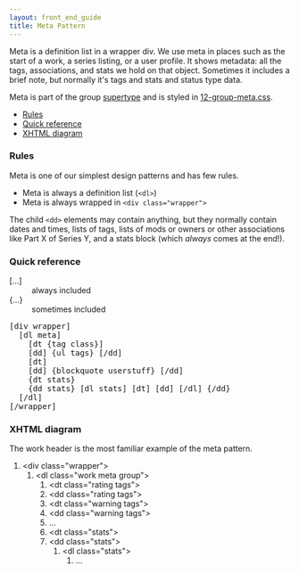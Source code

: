 ```yaml
---
layout: front_end_guide
title: Meta Pattern
---
```


Meta is a definition list in a wrapper div. We use meta in places such as the start of a work, a series listing, or a user profile. It shows metadata: all the tags, associations, and stats we hold on that object. Sometimes it includes a brief note, but normally it's tags and stats and status type data.

Meta is part of the group [supertype](supertype) and is styled in [12-group-meta.css](https://github.com/otwcode/otwarchive/blob/master/public/stylesheets/site/2.0/12-group-meta.css).

* [Rules](#rules)
* [Quick reference](#quick-reference)
* [XHTML diagram](#xhtml-diagram)

<h3 id="rules">Rules</h3>

Meta is one of our simplest design patterns and has few rules.

* Meta is always a definition list (`<dl>`)
* Meta is always wrapped in `<div class="wrapper">`

The child `<dd>` elements may contain anything, but they normally contain dates and times, lists of tags, lists of mods or owners or other associations like Part X of Series Y, and a stats block (which *always* comes at the end!).

<h3 id="quick-reference">Quick reference</h3>

<dl class="key"><dt>[...]</dt><dd>always included</dd>
<dt>{...}</dt><dd>sometimes included</dd></dl>

<pre>
[div wrapper]
  [dl meta]
    [dt {tag class}]
    [dd] {ul tags} [/dd]
    [dt]
    [dd] {blockquote userstuff} [/dd]
    {dt stats}
    {dd stats} [dl stats] [dt] [dd] [/dl] {/dd}
  [/dl]
[/wrapper]
</pre>

<h3 id="xhtml-diagram">XHTML diagram</h3>

The work header is the most familiar example of the meta pattern.

<div class="diagram">
  <ol>
    <li>&lt;div class="wrapper"&gt;
      <ol>
        <li>&lt;dl class="work meta group"&gt;
          <ol>
            <li>&lt;dt class="rating tags"&gt;</li>
            <li>&lt;dd class="rating tags"&gt;</li>
            <li>&lt;dt class="warning tags"&gt;</li>
            <li>&lt;dd class="warning tags"&gt;</li>
            <li>...</li>
            <li>&lt;dt class="stats"&gt;</li>
            <li>&lt;dd class="stats"&gt;
              <ol>
                <li>&lt;dl class="stats"&gt;
                  <ol>
                    <li>...</li>
                  </ol>
                </li>
              </ol>
            </li>
          </ol>
        </li>
      </ol>
    </li>
  </ol>
</div>
